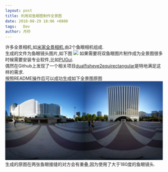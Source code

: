 ```yaml
---
layout: post
title: 利用双鱼眼图制作全景图
date: 2018-08-29 18:06 +0800
tags:   Dev
author: 月杪
---
```


许多全景相机,如[米家全景相机](https://www.mi.com/mj-panorama-camera/),由2个鱼眼相机组成.  
生成的文件为鱼眼镜头图片,如下图
![](/images/2018/08/360_0077.jpg)
如果需要将双鱼眼图片制作成为全景图很多时候需要安装专业软件,比如[PUGui](https://www.ptgui.com).  
偶然在Github上发现了一个相关项目[dualfisheye2equirectangular](https://github.com/raboof/dualfisheye2equirectangular)是特地满足这样的需求.  
按照README操作后可以成功生成如下全景图原图
![](/images/2018/08/out.jpg)
生成的原图在两张鱼眼接缝的对方会有重叠,因为使用了大于180度的鱼眼镜头.
